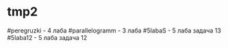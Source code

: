 # tmp2
#peregruzki - 4 лаба
#parallelogramm - 3 лаба
#5labaS - 5 лаба задача 13
#5laba12 - 5 лаба задача 12
